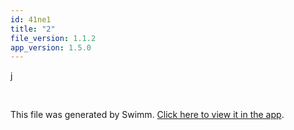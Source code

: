 ```yaml
---
id: 41ne1
title: "2"
file_version: 1.1.2
app_version: 1.5.0
---
```


j

<br/>

This file was generated by Swimm. [Click here to view it in the app](https://swimm-web-app.web.app/repos/Z2l0aHViJTNBJTNBTm9hUmVwbyUzQSUzQU5vYW96ZXI=/docs/41ne1).
